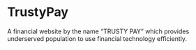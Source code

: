 # TrustyPay
A financial website by the name “TRUSTY PAY” which provides underserved population to use financial technology efficiently.
